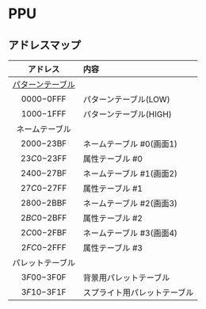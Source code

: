# PPU
## アドレスマップ
|アドレス|内容|
|:-:|:-|
|[パターンテーブル](https://github.com/lilca/Interfaces/blob/master/FAMICOM/PPU/CharPatternTable.md)||
|$0000-$0FFF|パターンテーブル(LOW)|
|$1000-$1FFF|パターンテーブル(HIGH)|
|ネームテーブル||
|$2000-$23BF|ネームテーブル #0(画面1)|
|$23C0-$23FF|属性テーブル #0|
|$2400-$27BF|ネームテーブル #1(画面2)|
|$27C0-$27FF|属性テーブル #1|
|$2800-$2BBF|ネームテーブル #2(画面3)|
|$2BC0-$2BFF|属性テーブル #2|
|$2C00-$2FBF|ネームテーブル #3(画面4)|
|$2FC0-$2FFF|属性テーブル #3|
|パレットテーブル||
|$3F00-$3F0F|背景用パレットテーブル|
|$3F10-$3F1F|スプライト用パレットテーブル|

